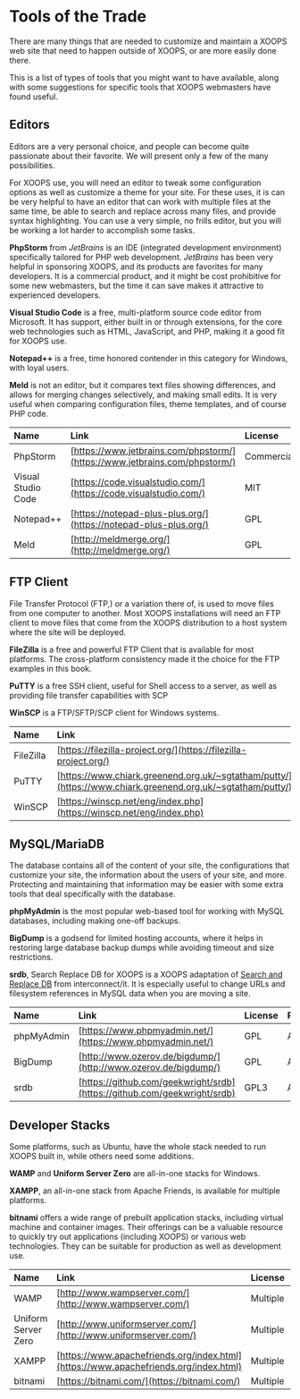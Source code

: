 # Tools of the Trade

There are many things that are needed to customize and maintain a XOOPS web site that need to happen outside of XOOPS, or are more easily done there.

This is a list of types of tools that you might want to have available, along with some suggestions for specific tools that XOOPS webmasters have found useful.

## Editors

Editors are a very personal choice, and people can become quite passionate about their favorite. We will present only a few of the many possibilities.

For XOOPS use, you will need an editor to tweak some configuration options as well as customize a theme for your site. For these uses, it is can be very helpful to have an editor that can work with multiple files at the same time, be able to search and replace across many files, and provide syntax highlighting. You can use a very simple, no frills editor, but you will be working a lot harder to accomplish some tasks.

**PhpStorm** from _JetBrains_ is an IDE \(integrated development environment\) specifically tailored for PHP web development. _JetBrains_ has been very helpful in sponsoring XOOPS, and its products are favorites for many developers. It is a commercial product, and it might be cost prohibitive for some new webmasters, but the time it can save makes it attractive to experienced developers.

**Visual Studio Code** is a free, multi-platform source code editor from Microsoft. It has support, either built in or through extensions, for the core web technologies such as HTML, JavaScript, and PHP, making it a good fit for XOOPS use.

**Notepad++** is a free, time honored contender in this category for Windows, with loyal users.

**Meld** is not an editor, but it compares text files showing differences, and allows for merging changes selectively, and making small edits. It is very useful when comparing configuration files, theme templates, and of course PHP code.

| Name | Link | License | Platform |
| :--- | :--- | :--- | :--- |
| PhpStorm | [https://www.jetbrains.com/phpstorm/](https://www.jetbrains.com/phpstorm/) | Commercial | Any |
| Visual Studio Code | [https://code.visualstudio.com/](https://code.visualstudio.com/) | MIT | Any |
| Notepad++ | [https://notepad-plus-plus.org/](https://notepad-plus-plus.org/) | GPL | Win |
| Meld | [http://meldmerge.org/](http://meldmerge.org/) | GPL | Any |

## FTP Client

File Transfer Protocol \(FTP,\) or a variation there of, is used to move files from one computer to another. Most XOOPS installations will need an FTP client to move files that come from the XOOPS distribution to a host system where the site will be deployed.

**FileZilla** is a free and powerful FTP Client that is available for most platforms. The cross-platform consistency made it the choice for the FTP examples in this book.

**PuTTY** is a free SSH client, useful for Shell access to a server, as well as providing file transfer capabilities with SCP

**WinSCP** is a FTP/SFTP/SCP client for Windows systems.

| Name | Link | License | Platform |
| :--- | :--- | :--- | :--- |
| FileZilla | [https://filezilla-project.org/](https://filezilla-project.org/) | GPL | Any |
| PuTTY | [https://www.chiark.greenend.org.uk/~sgtatham/putty/](https://www.chiark.greenend.org.uk/~sgtatham/putty/) | BSD | Win/\*nix |
| WinSCP | [https://winscp.net/eng/index.php](https://winscp.net/eng/index.php) | GPL | Windows |

## MySQL/MariaDB

The database contains all of the content of your site, the configurations that customize your site, the information about the users of your site, and more. Protecting and maintaining that information may be easier with some extra tools that deal specifically with the database.

**phpMyAdmin** is the most popular web-based tool for working with MySQL databases, including making one-off backups.

**BigDump** is a godsend for limited hosting accounts, where it helps in restoring large database backup dumps while avoiding timeout and size restrictions.

**srdb**, Search Replace DB for XOOPS is a XOOPS adaptation of [Search and Replace DB](https://github.com/interconnectit/Search-Replace-DB) from interconnect/it. It is especially useful to change URLs and filesystem references in MySQL data when you are moving a site.

| Name | Link | License | Platform |
| :--- | :--- | :--- | :--- |
| phpMyAdmin | [https://www.phpmyadmin.net/](https://www.phpmyadmin.net/) | GPL | Any |
| BigDump | [http://www.ozerov.de/bigdump/](http://www.ozerov.de/bigdump/) | GPL | Any |
| srdb | [https://github.com/geekwright/srdb](https://github.com/geekwright/srdb) | GPL3 | Any |

## Developer Stacks

Some platforms, such as Ubuntu, have the whole stack needed to run XOOPS built in, while others need some additions.

**WAMP** and **Uniform Server Zero** are all-in-one stacks for Windows.

**XAMPP**, an all-in-one stack from Apache Friends, is available for multiple platforms.

**bitnami** offers a wide range of prebuilt application stacks, including virtual machine and container images. Their offerings can be a valuable resource to quickly try out applications \(including XOOPS\) or various web technologies. They can be suitable for production as well as development use.

| Name | Link | License | Platform |
| :--- | :--- | :--- | :--- |
| WAMP | [http://www.wampserver.com/](http://www.wampserver.com/) | Multiple | Win |
| Uniform Server Zero | [http://www.uniformserver.com/](http://www.uniformserver.com/) | Multiple | Win |
| XAMPP | [https://www.apachefriends.org/index.html](https://www.apachefriends.org/index.html) | Multiple | Any |
| bitnami | [https://bitnami.com/](https://bitnami.com/) | Multiple | Any |

